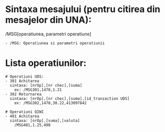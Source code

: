     
# Sintaxa mesajului (pentru citirea din mesajelor din UNA):
/MSG[operatiunea, parametri operatiune]

    - /MSG: Operatiunea si parametri operatiunii

# Lista operatiunilor:
    
    # Operatiuni UDS:
    - 301 Achitarea
      sintaxa: [nrOp],[nr chec],[suma]
        ex: /MSG301,1478,1.21
    - 302 Returnarea
      sintaxa: [nrOp],[nr chec],[suma],[id_tranzaction UDS]
        ex: /MSG302,1478,30.22,413097842

    # Operatiuni QIWI
    - 401 Achitarea
      sintaxa: [nrOp],[suma],[valuta]
        /MSG401,1.25,498
    
    
    
    



